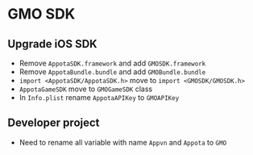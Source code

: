 # GMO SDK

## Upgrade iOS SDK
- Remove `AppotaSDK.framework` and add `GMOSDK.framework`
- Remove `AppotaBundle.bundle` and add `GMOBundle.bundle`
- `import <AppotaSDK/AppotaSDK.h>` move to `import <GMOSDK/GMOSDK.h>`
- `AppotaGameSDK` move to `GMOGameSDK` class
- In `Info.plist` rename `AppotaAPIKey` to `GMOAPIKey`

## Developer project
- Need to rename all variable with name `Appvn` and `Appota` to `GMO`
